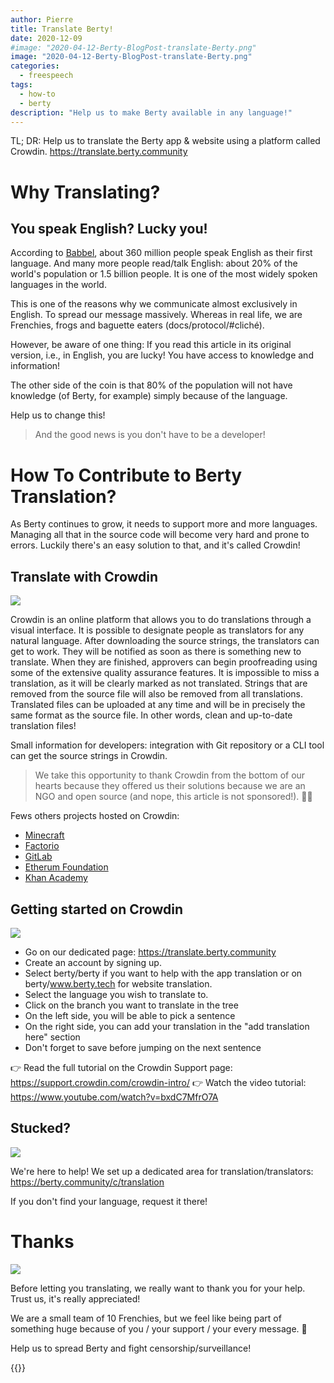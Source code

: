 ```yaml
---
author: Pierre
title: Translate Berty!
date: 2020-12-09
#image: "2020-04-12-Berty-BlogPost-translate-Berty.png"
image: "2020-04-12-Berty-BlogPost-translate-Berty.png"
categories:
  - freespeech
tags:
  - how-to
  - berty
description: "Help us to make Berty available in any language!"
---
```


TL; DR: Help us to translate the Berty app & website using a platform called Crowdin. https://translate.berty.community


# Why Translating?

## You speak English? Lucky you!

According to [Babbel](https://www.babbel.com/en/magazine/how-many-people-speak-english-and-where-is-it-spoken#:~:text=Out%20of%20the%20world's%20approximately,English%20as%20their%20first%20language.), about 360 million people speak English as their first language. And many more people read/talk English: about 20% of the world's population or 1.5 billion people. It is one of the most widely spoken languages in the world.

This is one of the reasons why we communicate almost exclusively in English. To spread our message massively. Whereas in real life, we are Frenchies, frogs and baguette eaters (docs/protocol/#cliché).

However, be aware of one thing: If you read this article in its original version, i.e., in English, you are lucky! You have access to knowledge and information!

The other side of the coin is that 80% of the population will not have knowledge (of Berty, for example) simply because of the language.

Help us to change this!

> And the good news is you don't have to be a developer!


# How To Contribute to Berty Translation?

As Berty continues to grow, it needs to support more and more languages. Managing all that in the source code will become very hard and prone to errors. Luckily there's an easy solution to that, and it's called Crowdin!

## Translate with Crowdin

![](https://i.imgur.com/tlpFc46.png)


Crowdin is an online platform that allows you to do translations through a visual interface. It is possible to designate people as translators for any natural language. After downloading the source strings, the translators can get to work. They will be notified as soon as there is something new to translate. When they are finished, approvers can begin proofreading using some of the extensive quality assurance features. It is impossible to miss a translation, as it will be clearly marked as not translated. Strings that are removed from the source file will also be removed from all translations. Translated files can be uploaded at any time and will be in precisely the same format as the source file. In other words, clean and up-to-date translation files!

Small information for developers: integration with Git repository or a CLI tool can get the source strings in Crowdin.

> We take this opportunity to thank Crowdin from the bottom of our hearts because they offered us their solutions because we are an NGO and open source (and nope, this article is not sponsored!). 🧡🙏

Fews others projects hosted on Crowdin:
* [Minecraft](https://crowdin.com/project/minecraft)
* [Factorio](https://crowdin.com/project/factorio)
* [GitLab](https://crowdin.com/project/GitLab)
* [Etherum Foundation](https://crowdin.com/project/ethereumfoundation)
* [Khan Academy](https://crowdin.com/project/khanacademy)

## Getting started on Crowdin
![](https://i.imgur.com/su9Cz04.png)


* Go on our dedicated page: https://translate.berty.community
* Create an account by signing up.
* Select berty/berty if you want to help with the app translation or on berty/www.berty.tech for website translation.
* Select the language you wish to translate to.
* Click on the branch you want to translate in the tree
* On the left side, you will be able to pick a sentence
* On the right side, you can add your translation in the "add  translation here" section
* Don't forget to save before jumping on the next sentence

👉 Read the full tutorial on the Crowdin Support page: https://support.crowdin.com/crowdin-intro/ 👉 Watch the video tutorial: https://www.youtube.com/watch?v=bxdC7MfrO7A

## Stucked?


![](https://i.imgur.com/PBEsg67.png)


We're here to help! We set up a dedicated area for translation/translators: https://berty.community/c/translation

If you don't find your language, request it there!

# Thanks

![](https://i.imgur.com/X7v8NJq.jpg)


Before letting you translating, we really want to thank you for your help. Trust us, it's really appreciated!

We are a small team of 10 Frenchies, but we feel like being part of something huge because of you / your support / your every message. 🧡

Help us to spread Berty and fight censorship/surveillance!

 {{<tweet id="1324380426090270721">}}

